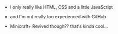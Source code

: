 - I only really like HTML, CSS and a little JavaScript
- and I'm not really too experienced with GitHub

- Minicraft+ Revived though?? that's kinda cool...
